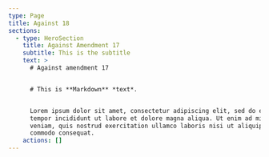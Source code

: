 ```yaml
---
type: Page
title: Against 18
sections:
  - type: HeroSection
    title: Against Amendment 17
    subtitle: This is the subtitle
    text: >
      # Against amendment 17


      # This is **Markdown** *text*.


      Lorem ipsum dolor sit amet, consectetur adipiscing elit, sed do eiusmod
      tempor incididunt ut labore et dolore magna aliqua. Ut enim ad minim
      veniam, quis nostrud exercitation ullamco laboris nisi ut aliquip ex ea
      commodo consequat.
    actions: []
---
```

